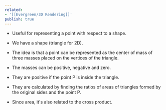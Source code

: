 ```yaml
---
related:
- '[[Evergreen/3D Rendering]]'
publish: true
---
```


- Useful for representing a point with respect to a shape.

- We have a shape (triangle for 2D).
- The idea is that a point can be represented as the center of mass of three masses placed on the vertices of the triangle.
- The masses can be positive, negative and zero.
- They are positive if the point P is inside the triangle.

- They are calculated by finding the ratios of areas of triangles formed by the original sides and the point P.
- Since area, it's also related to the cross product.